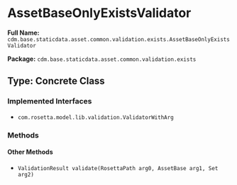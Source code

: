# AssetBaseOnlyExistsValidator

**Full Name:** `cdm.base.staticdata.asset.common.validation.exists.AssetBaseOnlyExistsValidator`

**Package:** `cdm.base.staticdata.asset.common.validation.exists`

## Type: Concrete Class

### Implemented Interfaces

- `com.rosetta.model.lib.validation.ValidatorWithArg`

### Methods

#### Other Methods

- `ValidationResult validate(RosettaPath arg0, AssetBase arg1, Set arg2)`

